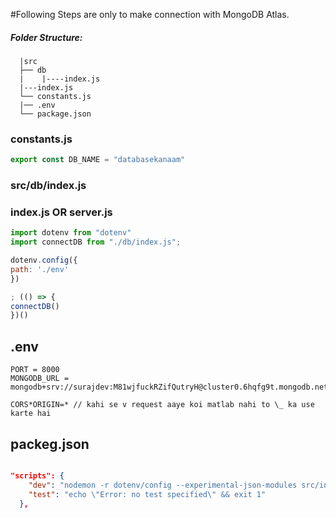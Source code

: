 #Following Steps are only to make connection with MongoDB Atlas.

##### Folder Structure:

      |src
      ├── db
      |    |----index.js
      |---index.js
      └── constants.js
      |── .env
      └── package.json

### constants.js
```javascript
export const DB_NAME = "databasekanaam"
```

### src/db/index.js


### index.js OR server.js

```javascript
import dotenv from "dotenv"
import connectDB from "./db/index.js";

dotenv.config({
path: './env'
})

; (() => {
connectDB()
})()
```

## .env
```
PORT = 8000
MONGODB_URL = mongodb+srv://surajdev:M81wjfuckRZifQutryH@cluster0.6hqfg9t.mongodb.net

CORS*ORIGIN=* // kahi se v request aaye koi matlab nahi to \_ ka use karte hai
```

## packeg.json
```json

"scripts": {
    "dev": "nodemon -r dotenv/config --experimental-json-modules src/index.js",
    "test": "echo \"Error: no test specified\" && exit 1"
  },
```
